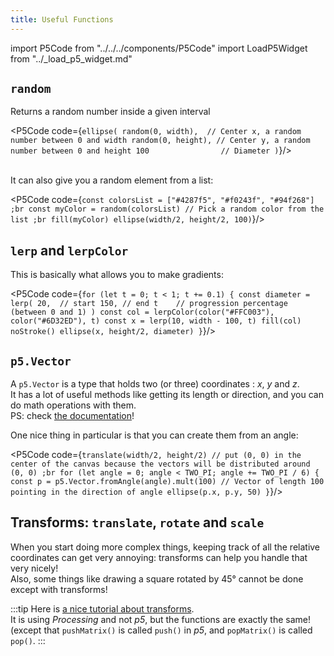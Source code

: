 ```yaml
---
title: Useful Functions
---
```

import P5Code from "../../../components/P5Code"
import LoadP5Widget from "../_load_p5_widget.md"

<LoadP5Widget/>

## `random`

Returns a random number inside a given interval

<P5Code code={`
ellipse(
    random(0, width),  // Center x, a random number between 0 and width
    random(0, height), // Center y, a random number between 0 and height
    100                // Diameter
)
`}/>
<br/>
<br/>

It can also give you a random element from a list:

<P5Code code={`
const colorsList = ["#4287f5", "#f0243f", "#94f268"]
;br
const myColor = random(colorsList) // Pick a random color from the list
;br
fill(myColor)
ellipse(width/2, height/2, 100)
`}/>

## `lerp` and `lerpColor`

This is basically what allows you to make gradients:

<P5Code code={`
for (let t = 0; t < 1; t += 0.1) {
    const diameter = lerp(
      20,  // start
      150, // end
      t    // progression percentage (between 0 and 1)
    )
    const col = lerpColor(color("#FFC003"), color("#6D32ED"), t)
    const x = lerp(10, width - 100, t)
    fill(col)
    noStroke()
    ellipse(x, height/2, diameter)
}
`}/>

## `p5.Vector`

A `p5.Vector` is a type that holds two (or three) coordinates : *x*, *y* and *z*.<br/>
It has a lot of useful methods like getting its length or direction, and you can do math operations with them.<br/>
PS: check [the documentation](https://p5js.org/reference/#/p5.Vector)!

One nice thing in particular is that you can create them from an angle:

<P5Code code={`
translate(width/2, height/2) // put (0, 0) in the center of the canvas because the vectors will be distributed around (0, 0)
;br
for (let angle = 0; angle < TWO_PI; angle += TWO_PI / 6) {
    const p = p5.Vector.fromAngle(angle).mult(100) // Vector of length 100 pointing in the direction of angle
    ellipse(p.x, p.y, 50)
}
`}/>



## Transforms: `translate`, `rotate` and `scale`

When you start doing more complex things, keeping track of all the relative coordinates can get very annoying: transforms can help you handle that very nicely!<br/>
Also, some things like drawing a square rotated by 45° cannot be done except with transforms!

:::tip
Here is [a nice tutorial about transforms](https://processing.org/tutorials/transform2d/).<br/>
It is using *Processing* and not *p5*, but the functions are exactly the same!
(except that `pushMatrix()` is called `push()` in *p5*, and `popMatrix()` is called `pop()`.
:::